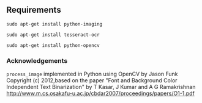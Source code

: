 ## Requirements

`sudo apt-get install python-imaging`

`sudo apt-get install tesseract-ocr`

`sudo apt-get install python-opencv`

### Acknowledgements

`process_image` implemented in Python using OpenCV by Jason Funk Copyright (c) 2012,based on the paper "Font and Background Color Independent Text Binarization" by T Kasar, J Kumar and A G Ramakrishnan http://www.m.cs.osakafu-u.ac.jp/cbdar2007/proceedings/papers/O1-1.pdf
